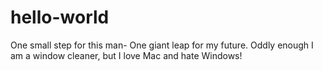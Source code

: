 # hello-world
One small step for this man- One giant leap for my future.
Oddly enough I am a window cleaner, but I love Mac and hate Windows! 
